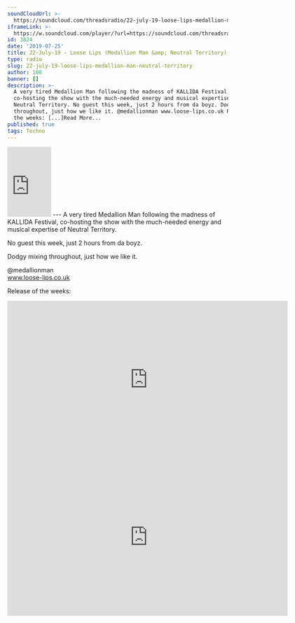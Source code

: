 ```yaml
---
soundCloudUrl: >-
  https://soundcloud.com/threadsradio/22-july-19-loose-lips-medallion-man-neutral-territory
iframeLink: >-
  https://w.soundcloud.com/player/?url=https://soundcloud.com/threadsradio/22-july-19-loose-lips-medallion-man-neutral-territory&color=00aabb&auto_play=false&hide_related=false&show_comments=true&show_user=true&show_reposts=false
id: 3824
date: '2019-07-25'
title: 22-July-19 - Loose Lips (Medallion Man &amp; Neutral Territory) - Loose Lips
type: radio
slug: 22-july-19-loose-lips-medallion-man-neutral-territory
author: 100
banner: []
description: >-
  A very tired Medallion Man following the madness of KALLIDA Festival,
  co-hosting the show with the much-needed energy and musical expertise of
  Neutral Territory. No guest this week, just 2 hours from da boyz. Dodgy mixing
  throughout, just how we like it. @medallionman www.loose-lips.co.uk Release of
  the weeks: [...]Read More...
published: true
tags: Techno
---
```

<iframe id="sc-widget" title="title" width="100" height="160" scrolling="no" frameborder="yes" allow="autoplay" src="https://w.soundcloud.com/player/?url=https://soundcloud.com/threadsradio/22-july-19-loose-lips-medallion-man-neutral-territory&amp;color=00aabb&amp;auto_play=false&amp;hide_related=false&amp;show_comments=true&amp;show_user=true&amp;show_reposts=false"></iframe>
---
A very tired Medallion Man following the madness of KALLIDA Festival, co-hosting the show with the much-needed energy and musical expertise of Neutral Territory.

No guest this week, just 2 hours from da boyz.

Dodgy mixing throughout, just how we like it.

@medallionman  
www.loose-lips.co.uk

Release of the weeks:

<iframe loading="lazy" title="Randomer - Bell Jam" width="640" height="360" src="https://www.youtube.com/embed/SI3lPNbIdH4?feature=oembed" frameborder="0" allow="accelerometer; autoplay; clipboard-write; encrypted-media; gyroscope; picture-in-picture" allowfullscreen=""></iframe>  
<iframe loading="lazy" title="Echoplex - The Soft Planet" width="640" height="360" src="https://www.youtube.com/embed/6m6JyD-Q3xc?feature=oembed" frameborder="0" allow="accelerometer; autoplay; clipboard-write; encrypted-media; gyroscope; picture-in-picture" allowfullscreen=""></iframe>